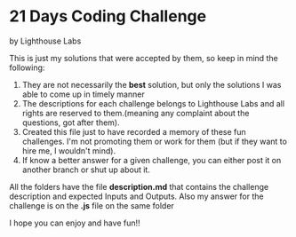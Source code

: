 # 21 Days Coding Challenge
by Lighthouse Labs

This is just my solutions that were accepted by them, so keep in mind the following:
1. They are not necessarily the **best** solution, but only the solutions I was able to come up in timely manner
1. The descriptions for each challenge belongs to Lighthouse Labs and all rights are reserved to them.(meaning any complaint about the questions, got after them).
1. Created this file just to have recorded a memory of these fun challenges. I'm not promoting them or work for them (but if they want to hire me, I wouldn't mind).
1. If know a better answer for a given challenge, you can either post it on another branch or shut up about it.

All the folders have the file **description.md** that contains the challenge description and expected Inputs and Outputs.
Also my answer for the challenge is on the **.js** file on the same folder

I hope you can enjoy and have fun!!
